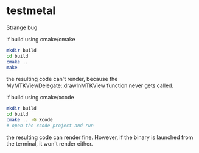 # testmetal

Strange bug

if build using cmake/cmake

```bash
mkdir build
cd build
cmake ..
make
```

the resulting code can't render, because the MyMTKViewDelegate::drawInMTKView function never gets called.

if build using cmake/xcode

```bash
mkdir build
cd build
cmake .. -G Xcode
# open the xcode project and run
```

the resulting code can render fine. However, if the binary is launched from the terminal, it won't render either. 
